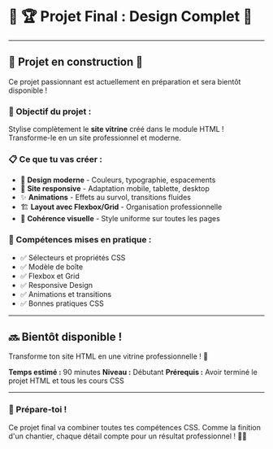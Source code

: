 # 🧱 🏆 Projet Final : Design Complet 🎨

---

## 🚧 Projet en construction 🚧

Ce projet passionnant est actuellement en préparation et sera bientôt disponible !

### 🎯 Objectif du projet :

Stylise complètement le **site vitrine** créé dans le module HTML ! Transforme-le en un site professionnel et moderne.

### 📋 Ce que tu vas créer :

- 🎨 **Design moderne** - Couleurs, typographie, espacements
- 📱 **Site responsive** - Adaptation mobile, tablette, desktop
- ✨ **Animations** - Effets au survol, transitions fluides
- 🏗️ **Layout avec Flexbox/Grid** - Organisation professionnelle
- 🎯 **Cohérence visuelle** - Style uniforme sur toutes les pages

### 💪 Compétences mises en pratique :

- ✅ Sélecteurs et propriétés CSS
- ✅ Modèle de boîte
- ✅ Flexbox et Grid
- ✅ Responsive Design
- ✅ Animations et transitions
- ✅ Bonnes pratiques CSS

---

## 🔜 Bientôt disponible !

Transforme ton site HTML en une vitrine professionnelle ! 🚀

**Temps estimé :** 90 minutes
**Niveau :** Débutant
**Prérequis :** Avoir terminé le projet HTML et tous les cours CSS

---

### 💬 Prépare-toi !

Ce projet final va combiner toutes tes compétences CSS. Comme la finition d'un chantier, chaque détail compte pour un résultat professionnel ! 🧱🎨

